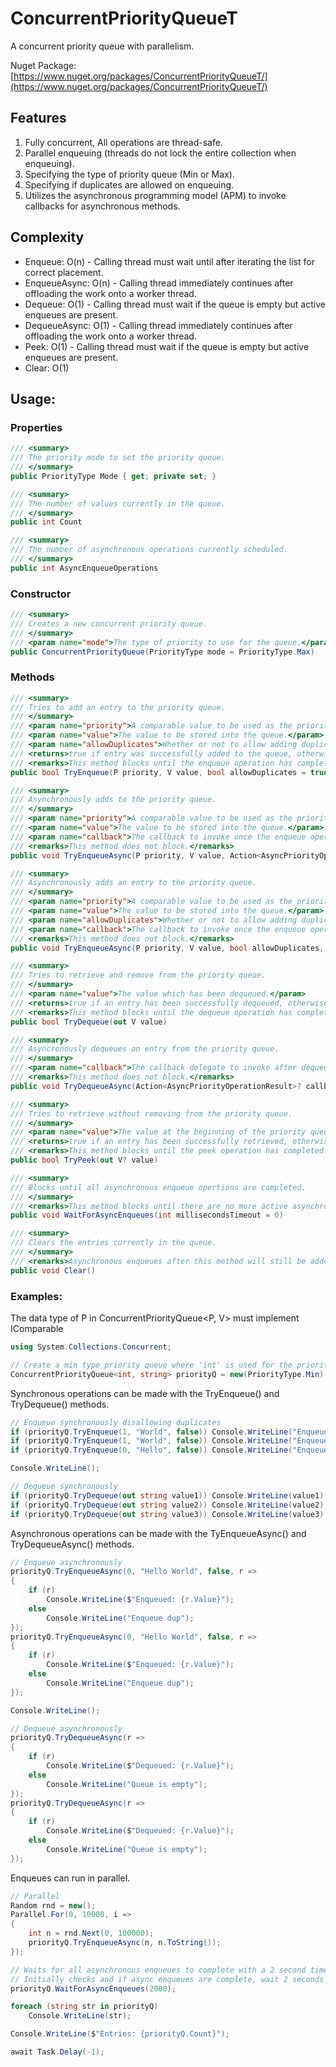 # ConcurrentPriorityQueueT
A concurrent priority queue with parallelism.

Nuget Package: [https://www.nuget.org/packages/ConcurrentPriorityQueueT/](https://www.nuget.org/packages/ConcurrentPriorityQueueT/)

## Features

1. Fully concurrent, All operations are thread-safe.
2. Parallel enqueuing (threads do not lock the entire collection when enqueuing).
3. Specifying the type of priority queue (Min or Max).
4. Specifying if duplicates are allowed on enqueuing.
5. Utilizes the asynchronous programming model (APM) to invoke callbacks for asynchronous methods.

## Complexity

- Enqueue: O(n) - Calling thread must wait until after iterating the list for correct placement.
- EnqueueAsync: O(n) - Calling thread immediately continues after offloading the work onto a worker thread.
- Dequeue: O(1) - Calling thread must wait if the queue is empty but active enqueues are present.
- DequeueAsync: O(1) - Calling thread immediately continues after offloading the work onto a worker thread.
- Peek: O(1) - Calling thread must wait if the queue is empty but active enqueues are present.
- Clear: O(1)

## Usage:

### Properties
```csharp
/// <summary>
/// The priority mode to set the priority queue.
/// </summary>
public PriorityType Mode { get; private set; }
```
```csharp
/// <summary>
/// The number of values currently in the queue.
/// </summary>
public int Count
```
```csharp
/// <summary>
/// The number of asynchronous operations currently scheduled.
/// </summary>
public int AsyncEnqueueOperations
```

### Constructor
```csharp
/// <summary>
/// Creates a new concurrent priority queue.
/// </summary>
/// <param name="mode">The type of priority to use for the queue.</param>
public ConcurrentPriorityQueue(PriorityType mode = PriorityType.Max)
```

### Methods
```csharp
/// <summary>
/// Tries to add an entry to the priority queue.
/// </summary>
/// <param name="priority">A comparable value to be used as the priority.</param>
/// <param name="value">The value to be stored into the queue.</param>
/// <param name="allowDuplicates">Whether or not to allow adding duplicate entry.</param>
/// <returns>true if entry was successfully added to the queue, otherwise false.</returns>
/// <remarks>This method blocks until the enqueue operation has completed.</remarks>
public bool TryEnqueue(P priority, V value, bool allowDuplicates = true)
```
```csharp
/// <summary>
/// Asynchronously adds to the priority queue.
/// </summary>
/// <param name="priority">A comparable value to be used as the priority.</param>
/// <param name="value">The value to be stored into the queue.</param>
/// <param name="callback">The callback to invoke once the enqueue operation has completed.</param>
/// <remarks>This method does not block.</remarks>
public void TryEnqueueAsync(P priority, V value, Action<AsyncPriorityOperationResult>? callback = null)
```
```csharp
/// <summary>
/// Asynchronously adds an entry to the priority queue.
/// </summary>
/// <param name="priority">A comparable value to be used as the priority.</param>
/// <param name="value">The value to be stored into the queue.</param>
/// <param name="allowDuplicates">Whether or not to allow adding duplicate entry.</param>
/// <param name="callback">The callback to invoke once the enqueue operation has completed.</param>
/// <remarks>This method does not block.</remarks>
public void TryEnqueueAsync(P priority, V value, bool allowDuplicates, Action<AsyncPriorityOperationResult>? callback = null)
```
```csharp
/// <summary>
/// Tries to retrieve and remove from the priority queue.
/// </summary>
/// <param name="value">The value which has been dequeued.</param>
/// <returns>true if an entry has been successfully dequeued, otherwise false.</returns>
/// <remarks>This method blocks until the dequeue operation has completed.</remarks>
public bool TryDequeue(out V value)
```
```csharp
/// <summary>
/// Asyncronously dequeues an entry from the priority queue.
/// </summary>
/// <param name="callback">The callback delegate to invoke after dequeuing has completed.</param>
/// <remarks>This method does not block.</remarks>
public void TryDequeueAsync(Action<AsyncPriorityOperationResult>? callback = null)
```
```csharp
/// <summary>
/// Tries to retrieve without removing from the priority queue.
/// </summary>
/// <param name="value">The value at the beginning of the priority queue.</param>
/// <returns>true if an entry has been successfully retrieved, otherwise false.</returns>
/// <remarks>This method blocks until the peek operation has completed.</remarks>
public bool TryPeek(out V? value)
```
```csharp
/// <summary>
/// Blocks until all asynchronous enqueue opertions are completed.
/// </summary>
/// <remarks>This method blocks until there are no more active asynchronous enqueues</remarks>
public void WaitForAsyncEnqueues(int millisecondsTimeout = 0)
```
```csharp
/// <summary>
/// Clears the entries currently in the queue.
/// </summary>
/// <remarks>Asynchronous enqueues after this method will still be added.</remarks>
public void Clear()
```

### Examples:

The data type of P in ConcurrentPriorityQueue<P, V> must implement IComparable<P>
```csharp
using System.Collections.Concurrent;

// Create a min type priority queue where 'int' is used for the priority and 'string' is used as the value type
ConcurrentPriorityQueue<int, string> priorityQ = new(PriorityType.Min);
```

Synchronous operations can be made with the TryEnqueue() and TryDequeue() methods.

```csharp
// Enqueue synchronously disallowing duplicates
if (priorityQ.TryEnqueue(1, "World", false)) Console.WriteLine("Enqueue success"); else Console.WriteLine("Duplicate entry");
if (priorityQ.TryEnqueue(1, "World", false)) Console.WriteLine("Enqueue success"); else Console.WriteLine("Duplicate entry");
if (priorityQ.TryEnqueue(0, "Hello", false)) Console.WriteLine("Enqueue success"); else Console.WriteLine("Duplicate entry");

Console.WriteLine();

// Dequeue synchronously
if (priorityQ.TryDequeue(out string value1)) Console.WriteLine(value1); else Console.WriteLine("Queue is empty");
if (priorityQ.TryDequeue(out string value2)) Console.WriteLine(value2); else Console.WriteLine("Queue is empty");
if (priorityQ.TryDequeue(out string value3)) Console.WriteLine(value3); else Console.WriteLine("Queue is empty");
```

Asynchronous operations can be made with the TyEnqueueAsync() and TryDequeueAsync() methods.

```csharp
// Enqueue asynchronously
priorityQ.TryEnqueueAsync(0, "Hello World", false, r =>
{
    if (r)
        Console.WriteLine($"Enqueued: {r.Value}");
    else
        Console.WriteLine("Enqueue dup");
});
priorityQ.TryEnqueueAsync(0, "Hello World", false, r =>
{
    if (r)
        Console.WriteLine($"Enqueued: {r.Value}");
    else
        Console.WriteLine("Enqueue dup");
});

Console.WriteLine();

// Dequeue asynchronously
priorityQ.TryDequeueAsync(r =>
{
    if (r)
        Console.WriteLine($"Dequeued: {r.Value}");
    else
        Console.WriteLine("Queue is empty");
});
priorityQ.TryDequeueAsync(r =>
{
    if (r)
        Console.WriteLine($"Dequeued: {r.Value}");
    else
        Console.WriteLine("Queue is empty");
});
```

Enqueues can run in parallel.

```csharp
// Parallel
Random rnd = new();
Parallel.For(0, 10000, i =>
{
    int n = rnd.Next(0, 100000);
    priorityQ.TryEnqueueAsync(n, n.ToString());
});

// Waits for all asynchronous enqueues to complete with a 2 second timeout
// Initially checks and if async enqueues are complete, wait 2 seconds and checks again
priorityQ.WaitForAsyncEnqueues(2000);

foreach (string str in priorityQ)
    Console.WriteLine(str);

Console.WriteLine($"Entries: {priorityQ.Count}");

await Task.Delay(-1);
```